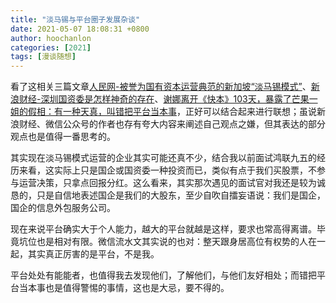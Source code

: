 ```yaml
---
title: "淡马锡与平台圈子发展杂谈"
date: 2021-05-07 18:08:31 +0800
author: hoochanlon
categories: [2021]
tags: [漫谈随想]
---
```


看了这相关三篇文章[人民网-被誉为国有资本运营典范的新加坡“淡马锡模式”](http://finance.people.com.cn/n/2015/0323/c1004-26734362.html)、[新浪财经-深圳国资委是怎样神奇的存在](https://baijiahao.baidu.com/s?id=1698888952176306000&wfr=spider&for=pc)、[谢娜离开《快本》103天，暴露了芒果一姐的假相：有一种天真，叫错把平台当本事](https://mp.weixin.qq.com/s?__biz=MjM5MDc0NTY2OA==&mid=2651569375&idx=1&sn=c2a4fdc6624e80fb3b6d9b01346aff0c&scene=0)，正好可以结合起来进行联想；虽说新浪财经、微信公众号的作者也存有夸大内容来阐述自己观点之嫌，但其表达的部分观点也是值得一番思考的。

<!-- more -->

其实现在淡马锡模式运营的企业其实可能还真不少，结合我以前面试鸿联九五的经历来看，这实际上只是国企或国资委一种投资而已，类似有点于我们买股票，不参与运营决策，只拿点回报分红。这么看来，其实那次遇见的面试官对我还是较为诚恳的，只是自信地表述国企是我们的大股东，至少自吹自擂妄语说：我们是国企，国企的信息外包服务公司。

现在来说平台确实大于个人能力，越大的平台就越是这样，要求也常高得离谱。毕竟坑位也是相对有限。微信流水文其实说的也对：整天跟身居高位有权势的人在一起，其实真正厉害的是平台，不是我。

平台处处有能能者，也值得我去发现他们，了解他们，与他们友好相处；而错把平台当本事也是值得警惕的事情，这也是大忌，要不得的。
